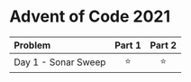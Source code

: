# Advent of Code 2021

| **Problem**         | Part 1 | Part 2 |
| :------------------ | :----: | :----: |
| Day 1 - Sonar Sweep | :star: | :star: |
